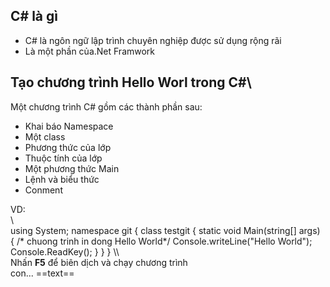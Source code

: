 ## C# là gì
- C# là ngôn ngữ lập trình chuyên nghiệp được sử dụng rộng rãi
- Là một phần của.Net Framwork  

## Tạo chương trình Hello Worl trong C#\
Một chương trình C# gồm các thành phần sau:
- Khai báo Namespace
- Một class
- Phương thức của lớp
- Thuộc tính của lớp
- Một phương thức Main
- Lệnh và biểu thức
- Conment  

VD:  
\\\
using System;
namespace git
{
class testgit
{
static void Main(string[] args)
{
/* chuong trinh in dong Hello World*/
Console.writeLine("Hello World");
Console.ReadKey();
}
}
}
\\\  
Nhấn **F5** để biên dịch và chạy chương trình  
con...
==text==

